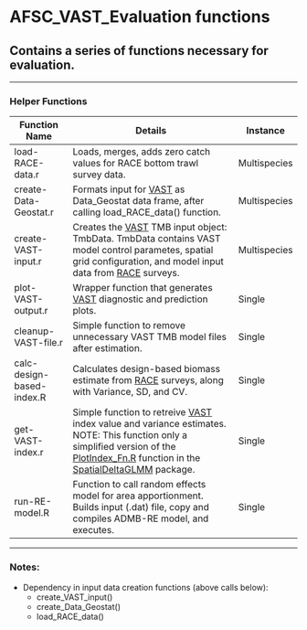 # AFSC_VAST_Evaluation functions
## Contains a series of functions necessary for evaluation.

***

### Helper Functions
Function Name                   | Details                                       | Instance
--------------------------------|-----------------------------------------------|----------------------
load-RACE-data.r                | Loads, merges, adds zero catch values for RACE bottom trawl survey data. | Multispecies
create-Data-Geostat.r           | Formats input for [VAST](https://github.com/James-Thorson/VAST) as Data_Geostat data frame, after calling load_RACE_data() function. | Multispecies 
create-VAST-input.r             | Creates the [VAST](https://github.com/James-Thorson/VAST) TMB input object: TmbData. TmbData contains VAST model control parametes, spatial grid configuration, and model input data from [RACE](https://www.afsc.noaa.gov/RACE/groundfish/bottom%20trawl%20surveys.php) surveys. | Multispecies
plot-VAST-output.r              | Wrapper function that generates [VAST](https://github.com/James-Thorson/VAST) diagnostic and prediction plots. | Single
cleanup-VAST-file.r             | Simple function to remove unnecessary VAST TMB model files after estimation. | Single
calc-design-based-index.R       | Calculates design-based biomass estimate from [RACE](https://www.afsc.noaa.gov/RACE/groundfish/bottom%20trawl%20surveys.php) surveys, along with Variance, SD, and CV. | Single
get-VAST-index.r                | Simple function to retreive [VAST](https://github.com/James-Thorson/VAST) index value and variance estimates. NOTE: This function only a simplified version of the [PlotIndex_Fn.R](https://github.com/nwfsc-assess/geostatistical_delta-GLMM/blob/master/R/PlotIndex_Fn.R) function in the [SpatialDeltaGLMM](https://github.com/nwfsc-assess/geostatistical_delta-GLMM) package. | Single
run-RE-model.R                  | Function to call random effects model for area apportionment. Builds input (.dat) file, copy and compiles ADMB-RE model, and executes.  | Single         

***
### Notes:

*  Dependency in input data creation functions (above calls below):
    + create_VAST_input()
    + create_Data_Geostat()
    + load_RACE_data() 
    
    
    
    